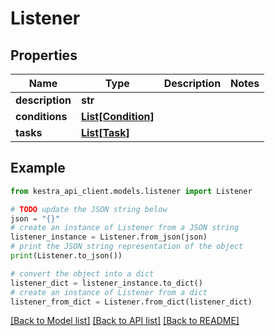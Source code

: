 # Listener


## Properties

Name | Type | Description | Notes
------------ | ------------- | ------------- | -------------
**description** | **str** |  | 
**conditions** | [**List[Condition]**](Condition.md) |  | 
**tasks** | [**List[Task]**](Task.md) |  | 

## Example

```python
from kestra_api_client.models.listener import Listener

# TODO update the JSON string below
json = "{}"
# create an instance of Listener from a JSON string
listener_instance = Listener.from_json(json)
# print the JSON string representation of the object
print(Listener.to_json())

# convert the object into a dict
listener_dict = listener_instance.to_dict()
# create an instance of Listener from a dict
listener_from_dict = Listener.from_dict(listener_dict)
```
[[Back to Model list]](../README.md#documentation-for-models) [[Back to API list]](../README.md#documentation-for-api-endpoints) [[Back to README]](../README.md)



